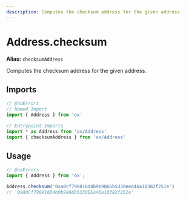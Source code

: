 ```yaml
---
description: Computes the checksum address for the given address
---
```


# Address.checksum

**Alias:** `checksumAddress`

Computes the checksum address for the given address.

## Imports

```ts twoslash
// @noErrors
// Named Import 
import { Address } from 'ox'

// Entrypoint Imports
import * as Address from 'ox/Address'
import { checksumAddress } from 'ox/Address'
```

## Usage

```ts twoslash
// @noErrors
import { Address } from 'ox';

Address.checksum('0xa0cf798816d4b9b9866b5330eea46a18382f251e')
// '0xA0Cf798816D4b9b9866b5330EEa46a18382f251e'
```